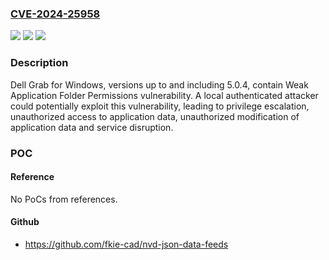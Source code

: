 ### [CVE-2024-25958](https://cve.mitre.org/cgi-bin/cvename.cgi?name=CVE-2024-25958)
![](https://img.shields.io/static/v1?label=Product&message=Grab%20for%20Windows&color=blue)
![](https://img.shields.io/static/v1?label=Version&message=N%2FA%3C%205.0.5%20&color=brighgreen)
![](https://img.shields.io/static/v1?label=Vulnerability&message=CWE-276%3A%20Incorrect%20Default%20Permissions&color=brighgreen)

### Description

Dell Grab for Windows, versions up to and including 5.0.4, contain Weak Application Folder Permissions vulnerability. A local authenticated attacker could potentially exploit this vulnerability, leading to privilege escalation, unauthorized access to application data, unauthorized modification of application data and service disruption.

### POC

#### Reference
No PoCs from references.

#### Github
- https://github.com/fkie-cad/nvd-json-data-feeds

